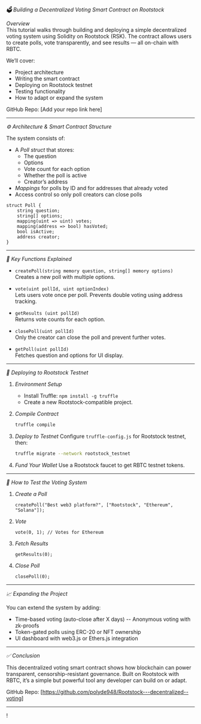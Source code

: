 *🗳️ Building a Decentralized Voting Smart Contract on Rootstock*

*Overview*  
This tutorial walks through building and deploying a simple decentralized voting system using Solidity on Rootstock (RSK). The contract allows users to create polls, vote transparently, and see results — all on-chain with RBTC.

We’ll cover:  
- Project architecture  
- Writing the smart contract  
- Deploying on Rootstock testnet  
- Testing functionality  
- How to adapt or expand the system

GitHub Repo: [Add your repo link here]

---

*⚙️ Architecture & Smart Contract Structure*

The system consists of:

- A *Poll struct* that stores:
  - The question
  - Options
  - Vote count for each option
  - Whether the poll is active
  - Creator’s address
- *Mappings* for polls by ID and for addresses that already voted
- Access control so only poll creators can close polls

```solidity
struct Poll {
    string question;
    string[] options;
    mapping(uint => uint) votes;
    mapping(address => bool) hasVoted;
    bool isActive;
    address creator;
}
```

---

*🔧 Key Functions Explained*

- `createPoll(string memory question, string[] memory options)`  
  Creates a new poll with multiple options.

- `vote(uint pollId, uint optionIndex)`  
  Lets users vote once per poll. Prevents double voting using address tracking.

- `getResults (uint pollId)`  
  Returns vote counts for each option.

- `closePoll(uint pollId)`  
  Only the creator can close the poll and prevent further votes.

- `getPoll(uint pollId)`  
  Fetches question and options for UI display.

---

*🚀 Deploying to Rootstock Testnet*

1. *Environment Setup*
   - Install Truffle: `npm install -g truffle`
   - Create a new Rootstock-compatible project.

2. *Compile Contract*
   ```bash
   truffle compile
   ```

3. *Deploy to Testnet*
   Configure `truffle-config.js` for Rootstock testnet, then:
   ```bash
   truffle migrate --network rootstock_testnet
   ```

4. *Fund Your Wallet*
   Use a Rootstock faucet to get RBTC testnet tokens.

---

*🧪 How to Test the Voting System*

1. *Create a Poll*
   ```solidity
   createPoll("Best web3 platform?", ["Rootstock", "Ethereum", "Solana"]);
   ```

2. *Vote*
   ```solidity
   vote(0, 1); // Votes for Ethereum
   ```

3. *Fetch Results*
   ```solidity
   getResults(0);
   ```

4. *Close Poll*
   ```solidity
   closePoll(0);
   ```

---

*📈 Expanding the Project*

You can extend the system by adding:

- Time-based voting (auto-close after X days)
-- Anonymous voting with zk-proofs
- Token-gated polls using ERC-20 or NFT ownership
- UI dashboard with web3.js or Ethers.js integration

---

*✅ Conclusion*

This decentralized voting smart contract shows how blockchain can power transparent, censorship-resistant governance. Built on Rootstock with RBTC, it’s a simple but powerful tool any developer can build on or adapt.

GitHub Repo: [https://github.com/polyde948/Rootstock---decentralized--voting]

---

!
